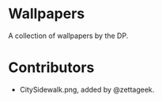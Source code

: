 Wallpapers
==========

A collection of wallpapers by the DP.

Contributors
==========
- CitySidewalk.png, added by @zettageek.